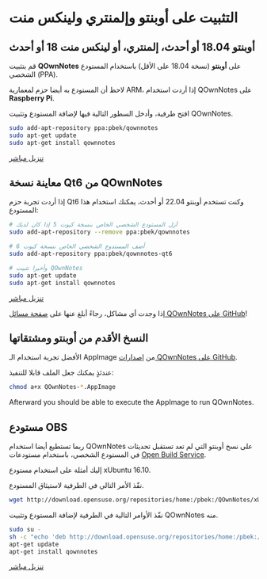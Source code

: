 # التثبيت على أوبنتو وإلمنتري ولينكس منت

## أوبنتو 18.04 أو أحدث، إلمنتري، أو لينكس منت 18 أو أحدث

قم بتثبيت **QOwnNotes** على **أوبنتو** (نسخة 18.04 على الأقل) باستخدام المستودع الشخصي (PPA).

لاحظ أن المستودع به أيضا حزم لمعمارية ARM، إذا أردت استخدام QOwnNotes على **Raspberry Pi**.

افتح طرفية، وأدخل السطور التالية فيها لإضافة المستودع وتثبيت QOwnNotes.

```bash
sudo add-apt-repository ppa:pbek/qownnotes
sudo apt-get update
sudo apt-get install qownnotes
```

[تنزيل مباشر](https://launchpad.net/~pbek/+archive/ubuntu/qownnotes/+packages)

## معاينة نسخة Qt6 من QOwnNotes

إذا أردت تجربة حزم Qt6 وكنت تستخدم أوبنتو 22.04 أو أحدث، يمكنك استخدام هذا المستودع:

```bash
# أزل المستودع الشخصي الخاص بنسخة كيوت 5 إذا كان لديك
sudo add-apt-repository --remove ppa:pbek/qownnotes

# أضف المستدوع الشخصي الخاص بنسخة كيوت 6
sudo add-apt-repository ppa:pbek/qownnotes-qt6

# وأخيرا تثبيت QOwnNotes
sudo apt-get update
sudo apt-get install qownnotes
```

[تنزيل مباشر](https://launchpad.net/~pbek/+archive/ubuntu/qownnotes-qt6/+packages)

إذا وجدت أي مشاكل، رجاءً أبلغ عنها على [صفحة مسائل QOwnNotes على GitHub](https://github.com/pbek/QOwnNotes/issues)!

## النسخ الأقدم من أوبنتو ومشتقاتها

الأفضل تجربة استخدام الـ&nbsp;AppImage من [إصدارات QOwnNotes على GitHub](https://github.com/pbek/QOwnNotes/releases).

عندئذٍ يمكنك جعل الملف قابلا للتنفيذ:

```bash
chmod a+x QOwnNotes-*.AppImage
```

Afterward you should be able to execute the AppImage to run QOwnNotes.

## مستودع OBS

ربما تستطيع أيضا استخدام QOwnNotes على نسخ أوبنتو التي لم تعد تستقبل تحديثات في المستودع الشخصي، باستخدام مستودعات [Open Build Service](https://build.opensuse.org/package/show/home:pbek:QOwnNotes/desktop).

إليك أمثلة على استخدام مستودع xUbuntu 16.10.

نفّذ الأمر التالي في الطرفية لاستيثاق المستودع.

```bash
wget http://download.opensuse.org/repositories/home:/pbek:/QOwnNotes/xUbuntu_16.10/Release.key -O - | sudo apt-key add -
```

نفّذ الأوامر التالية في الطرفية لإضافة المستودع وتثبيت QOwnNotes منه.

```bash
sudo su -
sh -c "echo 'deb http://download.opensuse.org/repositories/home:/pbek:/QOwnNotes/xUbuntu_16.10/ /' >> /etc/apt/sources.list.d/qownnotes.list"
apt-get update
apt-get install qownnotes
```

[تنزيل مباشر](https://download.opensuse.org/repositories/home:/pbek:/QOwnNotes/xUbuntu_16.10)

